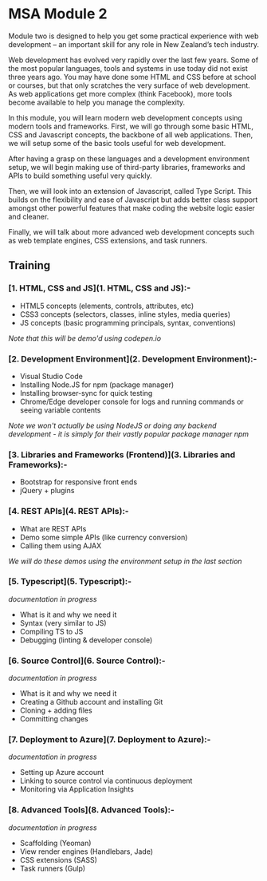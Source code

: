 # MSA Module 2

Module two is designed to help you get some practical experience with web development –
an important skill for any role in New Zealand’s tech industry.

Web development has evolved very rapidly over the last few years. Some of the most popular languages,
tools and systems in use today did not exist three years ago. You may have done some HTML and CSS
before at school or courses, but that only scratches the very surface of web development.
As web applications get more complex (think Facebook), more tools become available to help you manage the complexity.

In this module, you will learn modern web development concepts using modern tools and frameworks.
First, we will go through some basic HTML, CSS and Javascript concepts, the backbone of all
web applications. Then, we will setup some of the basic tools useful for web development.

After having a grasp on these languages and a development environment setup, we will begin making
use of third-party libraries, frameworks and APIs to build something useful very quickly.

Then, we will look into an extension of Javascript, called Type Script. This builds on the flexibility
and ease of Javascript but adds better class support amongst other powerful features that make coding
the website logic easier and cleaner.

Finally, we will talk about more advanced web development concepts such as web template engines, CSS extensions,
and task runners.

## Training

### [1. HTML, CSS and JS](1. HTML, CSS and JS):-

- HTML5 concepts (elements, controls, attributes, etc)
- CSS3 concepts (selectors, classes, inline styles, media queries)
- JS concepts (basic programming principals, syntax, conventions)

_Note that this will be demo'd using codepen.io_

### [2. Development Environment](2. Development Environment):-

- Visual Studio Code
- Installing Node.JS for npm (package manager)
- Installing browser-sync for quick testing
- Chrome/Edge developer console for logs and running commands or seeing variable contents

_Note we won't actually be using NodeJS or doing any backend development - it is simply for their vastly
popular package manager npm_

### [3. Libraries and Frameworks (Frontend)](3. Libraries and Frameworks):-

- Bootstrap for responsive front ends
- jQuery + plugins

### [4. REST APIs](4. REST APIs):-

- What are REST APIs
- Demo some simple APIs (like currency conversion)
- Calling them using AJAX

_We will do these demos using the environment setup in the last section_

### [5. Typescript](5. Typescript):-

_documentation in progress_

- What is it and why we need it
- Syntax (very similar to JS)
- Compiling TS to JS
- Debugging (linting & developer console)

### [6. Source Control](6. Source Control):-

_documentation in progress_

- What is it and why we need it
- Creating a Github account and installing Git
- Cloning + adding files
- Committing changes

### [7. Deployment to Azure](7. Deployment to Azure):-

_documentation in progress_

- Setting up Azure account
- Linking to source control via continuous deployment
- Monitoring via Application Insights

### [8. Advanced Tools](8. Advanced Tools):-

_documentation in progress_

- Scaffolding (Yeoman)
- View render engines (Handlebars, Jade)
- CSS extensions (SASS)
- Task runners (Gulp)
